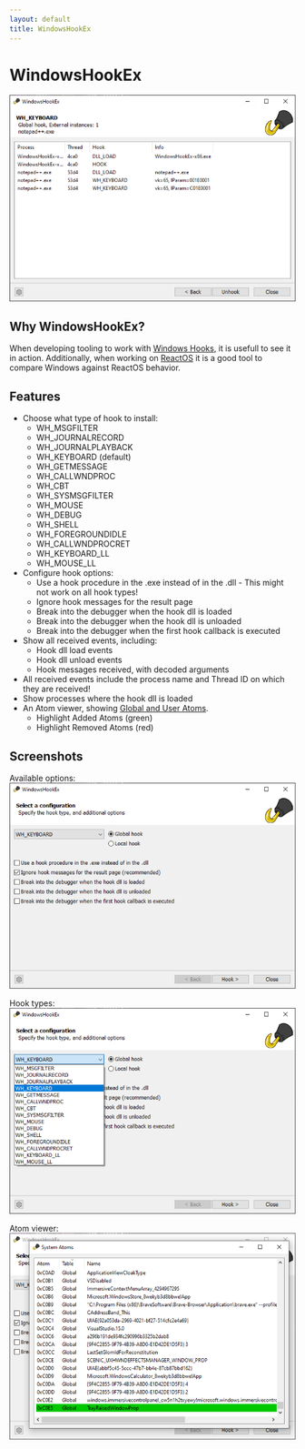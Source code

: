 ```yaml
---
layout: default
title: WindowsHookEx
---
```


# WindowsHookEx

![Example](WindowsHookEx-Hooks.png)

## Why WindowsHookEx?
When developing tooling to work with [Windows Hooks](https://docs.microsoft.com/en-us/windows/win32/api/winuser/nf-winuser-setwindowshookexa), it is usefull to see it in action.
Additionally, when working on [ReactOS](https://reactos.org) it is a good tool to compare Windows against ReactOS behavior.


## Features
* Choose what type of hook to install:
    * WH_MSGFILTER
    * WH_JOURNALRECORD
    * WH_JOURNALPLAYBACK
    * WH_KEYBOARD (default)
    * WH_GETMESSAGE
    * WH_CALLWNDPROC
    * WH_CBT
    * WH_SYSMSGFILTER
    * WH_MOUSE
    * WH_DEBUG
    * WH_SHELL
    * WH_FOREGROUNDIDLE
    * WH_CALLWNDPROCRET
    * WH_KEYBOARD_LL
    * WH_MOUSE_LL
* Configure hook options:
    * Use a hook procedure in the .exe instead of in the .dll - This might not work on all hook types!
    * Ignore hook messages for the result page
    * Break into the debugger when the hook dll is loaded
    * Break into the debugger when the hook dll is unloaded
    * Break into the debugger when the first hook callback is executed
* Show all received events, including:
    * Hook dll load events
    * Hook dll unload events
    * Hook messages received, with decoded arguments
* All received events include the process name and Thread ID on which they are received!
* Show processes where the hook dll is loaded
* An Atom viewer, showing [Global and User Atoms](https://docs.microsoft.com/en-us/windows/win32/dataxchg/about-atom-tables).
    * Highlight Added Atoms (green)
    * Highlight Removed Atoms (red)



## Screenshots

Available options:
![Options](WindowsHookEx-Options.png)


Hook types:
  ![Hook types](WindowsHookEx-HookTypes.png)


Atom viewer:
![Atom viewer](WindowsHookEx-Atoms.png)

